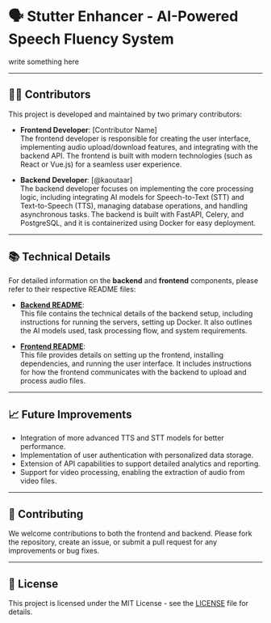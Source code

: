 # 🗣️ Stutter Enhancer - AI-Powered Speech Fluency System

write something here

---

## 👨‍💻 Contributors

This project is developed and maintained by two primary contributors:

- **Frontend Developer**: [Contributor Name]  
  The frontend developer is responsible for creating the user interface, implementing audio upload/download features, and integrating with the backend API. The frontend is built with modern technologies (such as React or Vue.js) for a seamless user experience.

- **Backend Developer**: [@kaoutaar]  
  The backend developer focuses on implementing the core processing logic, including integrating AI models for Speech-to-Text (STT) and Text-to-Speech (TTS), managing database operations, and handling asynchronous tasks. The backend is built with FastAPI, Celery, and PostgreSQL, and it is containerized using Docker for easy deployment.

---

## 📚 Technical Details

For detailed information on the **backend** and **frontend** components, please refer to their respective README files:

- **[Backend README](./backend/README.md)**:  
  This file contains the technical details of the backend setup, including instructions for running the servers, setting up Docker. It also outlines the AI models used, task processing flow, and system requirements.

- **[Frontend README](./frontend/README.md)**:  
  This file provides details on setting up the frontend, installing dependencies, and running the user interface. It includes instructions for how the frontend communicates with the backend to upload and process audio files.

---

## 📈 Future Improvements

- Integration of more advanced TTS and STT models for better performance.
- Implementation of user authentication with personalized data storage.
- Extension of API capabilities to support detailed analytics and reporting.
- Support for video processing, enabling the extraction of audio from video files.

---

## 🤝 Contributing

We welcome contributions to both the frontend and backend. Please fork the repository, create an issue, or submit a pull request for any improvements or bug fixes.

---

## 📄 License

This project is licensed under the MIT License - see the [LICENSE](LICENSE) file for details.

